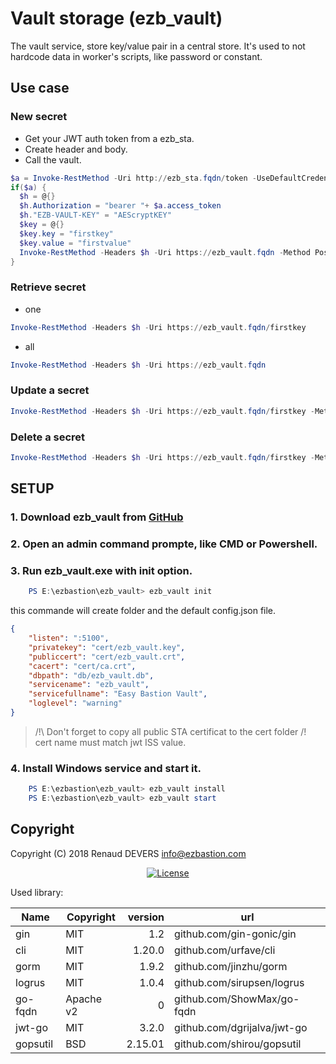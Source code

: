 #  Vault storage (ezb_vault)

The vault service, store key/value pair in a central store. It's used to not hardcode data in worker's scripts, like password or constant.

## Use case

### New secret
- Get your JWT auth token from a ezb_sta.
- Create header and body.
- Call the vault.
```powershell
$a = Invoke-RestMethod -Uri http://ezb_sta.fqdn/token -UseDefaultCredentials
if($a) {
  $h = @{}
  $h.Authorization = "bearer "+ $a.access_token
  $h."EZB-VAULT-KEY" = "AEScryptKEY"
  $key = @{}
  $key.key = "firstkey"
  $key.value = "firstvalue"
  Invoke-RestMethod -Headers $h -Uri https://ezb_vault.fqdn -Method Post -Body $( $key | ConvertTo-Json -Compress) -ContentType "application/json"
}
```

### Retrieve secret
- one

```powershell
Invoke-RestMethod -Headers $h -Uri https://ezb_vault.fqdn/firstkey
```

- all

```powershell
Invoke-RestMethod -Headers $h -Uri https://ezb_vault.fqdn
```
### Update a secret
```powershell
Invoke-RestMethod -Headers $h -Uri https://ezb_vault.fqdn/firstkey -Method Put -Body $( $key | ConvertTo-Json -Compress) -ContentType "application/json"
```

### Delete a secret
```powershell
Invoke-RestMethod -Headers $h -Uri https://ezb_vault.fqdn/firstkey -Method Delete
```

## SETUP


### 1. Download ezb_vault from [GitHub](<https://github.com/ezBastion/ezb_vault/releases/latest>)

### 2. Open an admin command prompte, like CMD or Powershell.

### 3. Run ezb_vault.exe with **init** option.

```powershell
    PS E:\ezbastion\ezb_vault> ezb_vault init
```

this commande will create folder and the default config.json file.
```json
{
    "listen": ":5100",
    "privatekey": "cert/ezb_vault.key",
    "publiccert": "cert/ezb_vault.crt",
    "cacert": "cert/ca.crt",
    "dbpath": "db/ezb_vault.db",
    "servicename": "ezb_vault",
    "servicefullname": "Easy Bastion Vault",
    "loglevel": "warning"
}
```
> /!\ Don't forget to copy all public STA certificat to the cert folder /!\
> cert name must match jwt ISS value.



### 4. Install Windows service and start it.

```powershell
    PS E:\ezbastion\ezb_vault> ezb_vault install
    PS E:\ezbastion\ezb_vault> ezb_vault start
```




## Copyright

Copyright (C) 2018 Renaud DEVERS info@ezbastion.com
<p align="center">
<a href="LICENSE"><img src="https://img.shields.io/badge/license-AGPL%20v3-blueviolet.svg?style=for-the-badge&logo=gnu" alt="License"></a></p>


Used library:

Name      | Copyright | version | url
----------|-----------|--------:|----------------------------
gin       | MIT       | 1.2     | github.com/gin-gonic/gin
cli       | MIT       | 1.20.0  | github.com/urfave/cli
gorm      | MIT       | 1.9.2   | github.com/jinzhu/gorm
logrus    | MIT       | 1.0.4   | github.com/sirupsen/logrus
go-fqdn   | Apache v2 | 0       | github.com/ShowMax/go-fqdn
jwt-go    | MIT       | 3.2.0   | github.com/dgrijalva/jwt-go
gopsutil  | BSD       | 2.15.01 | github.com/shirou/gopsutil

